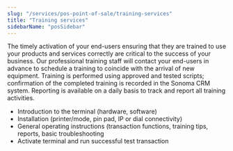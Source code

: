 ```yaml
---
slug: "/services/pos-point-of-sale/training-services"
title: "Training services"
sidebarName: "posSidebar"
---
```

The timely activation of your end-users ensuring that they are trained to use your products and services correctly are critical to the success of your business. Our professional training staff will contact your end-users in advance to schedule a training to coincide with the arrival of new equipment. Training is performed using approved and tested scripts; confirmation of the completed training is recorded in the Sonoma CRM system. Reporting is available on a daily basis to track and report all training activities.

* Introduction to the terminal (hardware, software)
* Installation (printer/mode, pin pad, IP or dial connectivity)
* General operating instructions (transaction functions, training tips, reports, basic troubleshooting
* Activate terminal and run successful test transaction